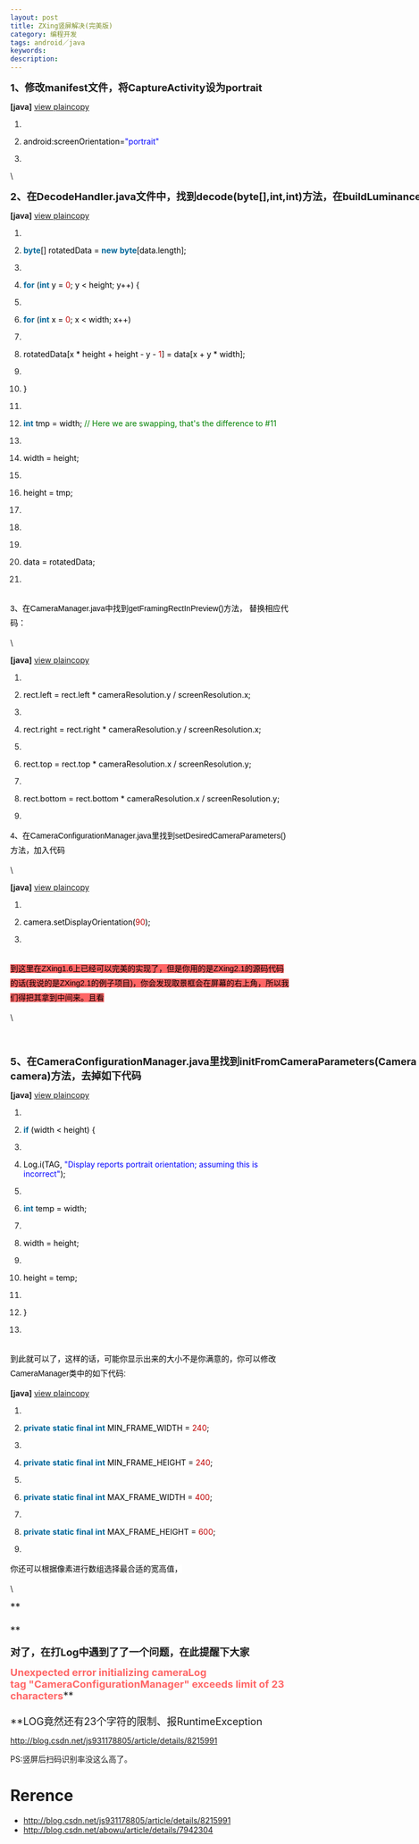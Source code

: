 ```yaml
---
layout: post
title: ZXing竖屏解决(完美版)
category: 编程开发
tags: android／java
keywords: 
description: 
---
```

<span style="WHITE-SPACE: pre"><span
style="FONT-SIZE: 18px">**1、修改manifest文件，将CaptureActivity设为portrait**</span></span>

<span style="WHITE-SPACE: pre"></span>

**[java]**<span class="Apple-converted-space"> </span>[view
plain](http://blog.csdn.net/js931178805/article/details/8215991# "view plain")[copy](http://blog.csdn.net/js931178805/article/details/8215991# "copy")

1.  

2.  <span
    style="BORDER-BOTTOM: medium none; BORDER-LEFT: medium none; PADDING-BOTTOM: 0px; MARGIN: 0px; PADDING-LEFT: 0px; PADDING-RIGHT: 0px; COLOR: black; BORDER-TOP: medium none; BORDER-RIGHT: medium none; PADDING-TOP: 0px"><span
    style="BORDER-BOTTOM: medium none; BORDER-LEFT: medium none; PADDING-BOTTOM: 0px; MARGIN: 0px; PADDING-LEFT: 0px; PADDING-RIGHT: 0px; COLOR: black; BORDER-TOP: medium none; BORDER-RIGHT: medium none; PADDING-TOP: 0px">android:screenOrientation=</span><span
    class="string"
    style="BORDER-BOTTOM: medium none; BORDER-LEFT: medium none; PADDING-BOTTOM: 0px; MARGIN: 0px; PADDING-LEFT: 0px; PADDING-RIGHT: 0px; COLOR: blue; BORDER-TOP: medium none; BORDER-RIGHT: medium none; PADDING-TOP: 0px">"portrait"</span><span
    style="BORDER-BOTTOM: medium none; BORDER-LEFT: medium none; PADDING-BOTTOM: 0px; MARGIN: 0px; PADDING-LEFT: 0px; PADDING-RIGHT: 0px; COLOR: black; BORDER-TOP: medium none; BORDER-RIGHT: medium none; PADDING-TOP: 0px">  </span></span>

3.   

\

<span style="WHITE-SPACE: pre"><span
style="FONT-SIZE: 18px">**2、在DecodeHandler.java文件中，找到decode(byte[],int,int)方法，在buildLuminanceSource调用前，加上如下：**</span></span>

<span style="WHITE-SPACE: pre"><span
style="FONT-SIZE: 18px"></span></span>

**[java]**<span class="Apple-converted-space"> </span>[view
plain](http://blog.csdn.net/js931178805/article/details/8215991# "view plain")[copy](http://blog.csdn.net/js931178805/article/details/8215991# "copy")

1.  

2.  <span
    style="BORDER-BOTTOM: medium none; BORDER-LEFT: medium none; PADDING-BOTTOM: 0px; MARGIN: 0px; PADDING-LEFT: 0px; PADDING-RIGHT: 0px; COLOR: black; BORDER-TOP: medium none; BORDER-RIGHT: medium none; PADDING-TOP: 0px"><span
    class="keyword"
    style="BORDER-BOTTOM: medium none; BORDER-LEFT: medium none; PADDING-BOTTOM: 0px; MARGIN: 0px; PADDING-LEFT: 0px; PADDING-RIGHT: 0px; COLOR: #006699; BORDER-TOP: medium none; FONT-WEIGHT: bold; BORDER-RIGHT: medium none; PADDING-TOP: 0px">byte</span><span
    style="BORDER-BOTTOM: medium none; BORDER-LEFT: medium none; PADDING-BOTTOM: 0px; MARGIN: 0px; PADDING-LEFT: 0px; PADDING-RIGHT: 0px; COLOR: black; BORDER-TOP: medium none; BORDER-RIGHT: medium none; PADDING-TOP: 0px">[] rotatedData = </span><span
    class="keyword"
    style="BORDER-BOTTOM: medium none; BORDER-LEFT: medium none; PADDING-BOTTOM: 0px; MARGIN: 0px; PADDING-LEFT: 0px; PADDING-RIGHT: 0px; COLOR: #006699; BORDER-TOP: medium none; FONT-WEIGHT: bold; BORDER-RIGHT: medium none; PADDING-TOP: 0px">new</span><span
    style="BORDER-BOTTOM: medium none; BORDER-LEFT: medium none; PADDING-BOTTOM: 0px; MARGIN: 0px; PADDING-LEFT: 0px; PADDING-RIGHT: 0px; COLOR: black; BORDER-TOP: medium none; BORDER-RIGHT: medium none; PADDING-TOP: 0px"> </span><span
    class="keyword"
    style="BORDER-BOTTOM: medium none; BORDER-LEFT: medium none; PADDING-BOTTOM: 0px; MARGIN: 0px; PADDING-LEFT: 0px; PADDING-RIGHT: 0px; COLOR: #006699; BORDER-TOP: medium none; FONT-WEIGHT: bold; BORDER-RIGHT: medium none; PADDING-TOP: 0px">byte</span><span
    style="BORDER-BOTTOM: medium none; BORDER-LEFT: medium none; PADDING-BOTTOM: 0px; MARGIN: 0px; PADDING-LEFT: 0px; PADDING-RIGHT: 0px; COLOR: black; BORDER-TOP: medium none; BORDER-RIGHT: medium none; PADDING-TOP: 0px">[data.length];  </span></span>

3.  

4.  <span
    style="BORDER-BOTTOM: medium none; BORDER-LEFT: medium none; PADDING-BOTTOM: 0px; MARGIN: 0px; PADDING-LEFT: 0px; PADDING-RIGHT: 0px; COLOR: black; BORDER-TOP: medium none; BORDER-RIGHT: medium none; PADDING-TOP: 0px">    <span
    class="keyword"
    style="BORDER-BOTTOM: medium none; BORDER-LEFT: medium none; PADDING-BOTTOM: 0px; MARGIN: 0px; PADDING-LEFT: 0px; PADDING-RIGHT: 0px; COLOR: #006699; BORDER-TOP: medium none; FONT-WEIGHT: bold; BORDER-RIGHT: medium none; PADDING-TOP: 0px">for</span><span
    style="BORDER-BOTTOM: medium none; BORDER-LEFT: medium none; PADDING-BOTTOM: 0px; MARGIN: 0px; PADDING-LEFT: 0px; PADDING-RIGHT: 0px; COLOR: black; BORDER-TOP: medium none; BORDER-RIGHT: medium none; PADDING-TOP: 0px"> (</span><span
    class="keyword"
    style="BORDER-BOTTOM: medium none; BORDER-LEFT: medium none; PADDING-BOTTOM: 0px; MARGIN: 0px; PADDING-LEFT: 0px; PADDING-RIGHT: 0px; COLOR: #006699; BORDER-TOP: medium none; FONT-WEIGHT: bold; BORDER-RIGHT: medium none; PADDING-TOP: 0px">int</span><span
    style="BORDER-BOTTOM: medium none; BORDER-LEFT: medium none; PADDING-BOTTOM: 0px; MARGIN: 0px; PADDING-LEFT: 0px; PADDING-RIGHT: 0px; COLOR: black; BORDER-TOP: medium none; BORDER-RIGHT: medium none; PADDING-TOP: 0px"> y = </span><span
    class="number"
    style="BORDER-BOTTOM: medium none; BORDER-LEFT: medium none; PADDING-BOTTOM: 0px; MARGIN: 0px; PADDING-LEFT: 0px; PADDING-RIGHT: 0px; COLOR: #c00000; BORDER-TOP: medium none; BORDER-RIGHT: medium none; PADDING-TOP: 0px">0</span><span
    style="BORDER-BOTTOM: medium none; BORDER-LEFT: medium none; PADDING-BOTTOM: 0px; MARGIN: 0px; PADDING-LEFT: 0px; PADDING-RIGHT: 0px; COLOR: black; BORDER-TOP: medium none; BORDER-RIGHT: medium none; PADDING-TOP: 0px">; y \< height; y++) {  </span></span>

5.  

6.  <span
    style="BORDER-BOTTOM: medium none; BORDER-LEFT: medium none; PADDING-BOTTOM: 0px; MARGIN: 0px; PADDING-LEFT: 0px; PADDING-RIGHT: 0px; COLOR: black; BORDER-TOP: medium none; BORDER-RIGHT: medium none; PADDING-TOP: 0px">        <span
    class="keyword"
    style="BORDER-BOTTOM: medium none; BORDER-LEFT: medium none; PADDING-BOTTOM: 0px; MARGIN: 0px; PADDING-LEFT: 0px; PADDING-RIGHT: 0px; COLOR: #006699; BORDER-TOP: medium none; FONT-WEIGHT: bold; BORDER-RIGHT: medium none; PADDING-TOP: 0px">for</span><span
    style="BORDER-BOTTOM: medium none; BORDER-LEFT: medium none; PADDING-BOTTOM: 0px; MARGIN: 0px; PADDING-LEFT: 0px; PADDING-RIGHT: 0px; COLOR: black; BORDER-TOP: medium none; BORDER-RIGHT: medium none; PADDING-TOP: 0px"> (</span><span
    class="keyword"
    style="BORDER-BOTTOM: medium none; BORDER-LEFT: medium none; PADDING-BOTTOM: 0px; MARGIN: 0px; PADDING-LEFT: 0px; PADDING-RIGHT: 0px; COLOR: #006699; BORDER-TOP: medium none; FONT-WEIGHT: bold; BORDER-RIGHT: medium none; PADDING-TOP: 0px">int</span><span
    style="BORDER-BOTTOM: medium none; BORDER-LEFT: medium none; PADDING-BOTTOM: 0px; MARGIN: 0px; PADDING-LEFT: 0px; PADDING-RIGHT: 0px; COLOR: black; BORDER-TOP: medium none; BORDER-RIGHT: medium none; PADDING-TOP: 0px"> x = </span><span
    class="number"
    style="BORDER-BOTTOM: medium none; BORDER-LEFT: medium none; PADDING-BOTTOM: 0px; MARGIN: 0px; PADDING-LEFT: 0px; PADDING-RIGHT: 0px; COLOR: #c00000; BORDER-TOP: medium none; BORDER-RIGHT: medium none; PADDING-TOP: 0px">0</span><span
    style="BORDER-BOTTOM: medium none; BORDER-LEFT: medium none; PADDING-BOTTOM: 0px; MARGIN: 0px; PADDING-LEFT: 0px; PADDING-RIGHT: 0px; COLOR: black; BORDER-TOP: medium none; BORDER-RIGHT: medium none; PADDING-TOP: 0px">; x \< width; x++)  </span></span>

7.  

8.  <span
    style="BORDER-BOTTOM: medium none; BORDER-LEFT: medium none; PADDING-BOTTOM: 0px; MARGIN: 0px; PADDING-LEFT: 0px; PADDING-RIGHT: 0px; COLOR: black; BORDER-TOP: medium none; BORDER-RIGHT: medium none; PADDING-TOP: 0px">        rotatedData[x \* height + height - y - <span
    class="number"
    style="BORDER-BOTTOM: medium none; BORDER-LEFT: medium none; PADDING-BOTTOM: 0px; MARGIN: 0px; PADDING-LEFT: 0px; PADDING-RIGHT: 0px; COLOR: #c00000; BORDER-TOP: medium none; BORDER-RIGHT: medium none; PADDING-TOP: 0px">1</span><span
    style="BORDER-BOTTOM: medium none; BORDER-LEFT: medium none; PADDING-BOTTOM: 0px; MARGIN: 0px; PADDING-LEFT: 0px; PADDING-RIGHT: 0px; COLOR: black; BORDER-TOP: medium none; BORDER-RIGHT: medium none; PADDING-TOP: 0px">] = data[x + y \* width];  </span></span>

9.  

10. <span
    style="BORDER-BOTTOM: medium none; BORDER-LEFT: medium none; PADDING-BOTTOM: 0px; MARGIN: 0px; PADDING-LEFT: 0px; PADDING-RIGHT: 0px; COLOR: black; BORDER-TOP: medium none; BORDER-RIGHT: medium none; PADDING-TOP: 0px">    }  </span>

11. 

12. <span
    style="BORDER-BOTTOM: medium none; BORDER-LEFT: medium none; PADDING-BOTTOM: 0px; MARGIN: 0px; PADDING-LEFT: 0px; PADDING-RIGHT: 0px; COLOR: black; BORDER-TOP: medium none; BORDER-RIGHT: medium none; PADDING-TOP: 0px">    <span
    class="keyword"
    style="BORDER-BOTTOM: medium none; BORDER-LEFT: medium none; PADDING-BOTTOM: 0px; MARGIN: 0px; PADDING-LEFT: 0px; PADDING-RIGHT: 0px; COLOR: #006699; BORDER-TOP: medium none; FONT-WEIGHT: bold; BORDER-RIGHT: medium none; PADDING-TOP: 0px">int</span><span
    style="BORDER-BOTTOM: medium none; BORDER-LEFT: medium none; PADDING-BOTTOM: 0px; MARGIN: 0px; PADDING-LEFT: 0px; PADDING-RIGHT: 0px; COLOR: black; BORDER-TOP: medium none; BORDER-RIGHT: medium none; PADDING-TOP: 0px"> tmp = width; </span><span
    class="comment"
    style="BORDER-BOTTOM: medium none; BORDER-LEFT: medium none; PADDING-BOTTOM: 0px; MARGIN: 0px; PADDING-LEFT: 0px; PADDING-RIGHT: 0px; COLOR: #008200; BORDER-TOP: medium none; BORDER-RIGHT: medium none; PADDING-TOP: 0px">// Here we are swapping, that's the difference to \#11</span><span
    style="BORDER-BOTTOM: medium none; BORDER-LEFT: medium none; PADDING-BOTTOM: 0px; MARGIN: 0px; PADDING-LEFT: 0px; PADDING-RIGHT: 0px; COLOR: black; BORDER-TOP: medium none; BORDER-RIGHT: medium none; PADDING-TOP: 0px">  </span></span>

13. 

14. <span
    style="BORDER-BOTTOM: medium none; BORDER-LEFT: medium none; PADDING-BOTTOM: 0px; MARGIN: 0px; PADDING-LEFT: 0px; PADDING-RIGHT: 0px; COLOR: black; BORDER-TOP: medium none; BORDER-RIGHT: medium none; PADDING-TOP: 0px">    width = height;  </span>

15. 

16. <span
    style="BORDER-BOTTOM: medium none; BORDER-LEFT: medium none; PADDING-BOTTOM: 0px; MARGIN: 0px; PADDING-LEFT: 0px; PADDING-RIGHT: 0px; COLOR: black; BORDER-TOP: medium none; BORDER-RIGHT: medium none; PADDING-TOP: 0px">    height = tmp;  </span>

17. 

18. <span
    style="BORDER-BOTTOM: medium none; BORDER-LEFT: medium none; PADDING-BOTTOM: 0px; MARGIN: 0px; PADDING-LEFT: 0px; PADDING-RIGHT: 0px; COLOR: black; BORDER-TOP: medium none; BORDER-RIGHT: medium none; PADDING-TOP: 0px">  </span>

19. 

20. <span
    style="BORDER-BOTTOM: medium none; BORDER-LEFT: medium none; PADDING-BOTTOM: 0px; MARGIN: 0px; PADDING-LEFT: 0px; PADDING-RIGHT: 0px; COLOR: black; BORDER-TOP: medium none; BORDER-RIGHT: medium none; PADDING-TOP: 0px">    data = rotatedData;  </span>

21. 

\
<span
style="TEXT-ALIGN: left; WIDOWS: 2; TEXT-TRANSFORM: none; BACKGROUND-COLOR: #ffffff; TEXT-INDENT: 0px; FONT: 14px/26px Arial; WHITE-SPACE: pre; ORPHANS: 2; LETTER-SPACING: normal; COLOR: #000000; WORD-SPACING: 0px; webkit-text-size-adjust: auto; webkit-text-stroke-width: 0px"></span><span
style="TEXT-ALIGN: left; WIDOWS: 2; TEXT-TRANSFORM: none; BACKGROUND-COLOR: #ffffff; TEXT-INDENT: 0px; DISPLAY: inline !important; FONT: 14px/26px Arial; WHITE-SPACE: normal; ORPHANS: 2; FLOAT: none; LETTER-SPACING: normal; COLOR: #000000; WORD-SPACING: 0px; webkit-text-size-adjust: auto; webkit-text-stroke-width: 0px">3、在CameraManager.java中找到getFramingRectInPreview()方法，
替换相应代码：</span>

\

<span style="WHITE-SPACE: pre"><span
style="FONT-SIZE: 18px"></span></span>

**[java]**<span class="Apple-converted-space"> </span>[view
plain](http://blog.csdn.net/js931178805/article/details/8215991# "view plain")[copy](http://blog.csdn.net/js931178805/article/details/8215991# "copy")

1.  

2.  <span
    style="BORDER-BOTTOM: medium none; BORDER-LEFT: medium none; PADDING-BOTTOM: 0px; MARGIN: 0px; PADDING-LEFT: 0px; PADDING-RIGHT: 0px; COLOR: black; BORDER-TOP: medium none; BORDER-RIGHT: medium none; PADDING-TOP: 0px"><span
    style="BORDER-BOTTOM: medium none; BORDER-LEFT: medium none; PADDING-BOTTOM: 0px; MARGIN: 0px; PADDING-LEFT: 0px; PADDING-RIGHT: 0px; COLOR: black; BORDER-TOP: medium none; BORDER-RIGHT: medium none; PADDING-TOP: 0px">rect.left = rect.left \* cameraResolution.y / screenResolution.x;  </span></span>

3.  

4.  <span
    style="BORDER-BOTTOM: medium none; BORDER-LEFT: medium none; PADDING-BOTTOM: 0px; MARGIN: 0px; PADDING-LEFT: 0px; PADDING-RIGHT: 0px; COLOR: black; BORDER-TOP: medium none; BORDER-RIGHT: medium none; PADDING-TOP: 0px">      rect.right = rect.right \* cameraResolution.y / screenResolution.x;  </span>

5.  

6.  <span
    style="BORDER-BOTTOM: medium none; BORDER-LEFT: medium none; PADDING-BOTTOM: 0px; MARGIN: 0px; PADDING-LEFT: 0px; PADDING-RIGHT: 0px; COLOR: black; BORDER-TOP: medium none; BORDER-RIGHT: medium none; PADDING-TOP: 0px">      rect.top = rect.top \* cameraResolution.x / screenResolution.y;  </span>

7.  

8.  <span
    style="BORDER-BOTTOM: medium none; BORDER-LEFT: medium none; PADDING-BOTTOM: 0px; MARGIN: 0px; PADDING-LEFT: 0px; PADDING-RIGHT: 0px; COLOR: black; BORDER-TOP: medium none; BORDER-RIGHT: medium none; PADDING-TOP: 0px">      rect.bottom = rect.bottom \* cameraResolution.x / screenResolution.y;  </span>

9.  

<span
style="TEXT-ALIGN: left; WIDOWS: 2; TEXT-TRANSFORM: none; BACKGROUND-COLOR: #ffffff; TEXT-INDENT: 0px; FONT: 14px/26px Arial; WHITE-SPACE: pre; ORPHANS: 2; LETTER-SPACING: normal; COLOR: #000000; WORD-SPACING: 0px; webkit-text-size-adjust: auto; webkit-text-stroke-width: 0px"></span><span
style="TEXT-ALIGN: left; WIDOWS: 2; TEXT-TRANSFORM: none; BACKGROUND-COLOR: #ffffff; TEXT-INDENT: 0px; DISPLAY: inline !important; FONT: 14px/26px Arial; WHITE-SPACE: normal; ORPHANS: 2; FLOAT: none; LETTER-SPACING: normal; COLOR: #000000; WORD-SPACING: 0px; webkit-text-size-adjust: auto; webkit-text-stroke-width: 0px">4、在CameraConfigurationManager.java里找到setDesiredCameraParameters()方法，加入代码</span>

\

<span style="WHITE-SPACE: pre"><span
style="FONT-SIZE: 18px"></span></span>

**[java]**<span class="Apple-converted-space"> </span>[view
plain](http://blog.csdn.net/js931178805/article/details/8215991# "view plain")[copy](http://blog.csdn.net/js931178805/article/details/8215991# "copy")

1.  

2.  <span
    style="BORDER-BOTTOM: medium none; BORDER-LEFT: medium none; PADDING-BOTTOM: 0px; MARGIN: 0px; PADDING-LEFT: 0px; PADDING-RIGHT: 0px; COLOR: black; BORDER-TOP: medium none; BORDER-RIGHT: medium none; PADDING-TOP: 0px"><span
    style="BORDER-BOTTOM: medium none; BORDER-LEFT: medium none; PADDING-BOTTOM: 0px; MARGIN: 0px; PADDING-LEFT: 0px; PADDING-RIGHT: 0px; COLOR: black; BORDER-TOP: medium none; BORDER-RIGHT: medium none; PADDING-TOP: 0px">camera.setDisplayOrientation(</span><span
    class="number"
    style="BORDER-BOTTOM: medium none; BORDER-LEFT: medium none; PADDING-BOTTOM: 0px; MARGIN: 0px; PADDING-LEFT: 0px; PADDING-RIGHT: 0px; COLOR: #c00000; BORDER-TOP: medium none; BORDER-RIGHT: medium none; PADDING-TOP: 0px">90</span><span
    style="BORDER-BOTTOM: medium none; BORDER-LEFT: medium none; PADDING-BOTTOM: 0px; MARGIN: 0px; PADDING-LEFT: 0px; PADDING-RIGHT: 0px; COLOR: black; BORDER-TOP: medium none; BORDER-RIGHT: medium none; PADDING-TOP: 0px">);  </span></span>

3.  

\
<span
style="TEXT-ALIGN: left; WIDOWS: 2; TEXT-TRANSFORM: none; BACKGROUND-COLOR: #ffffff; TEXT-INDENT: 0px; FONT: 14px/26px Arial; WHITE-SPACE: pre; ORPHANS: 2; LETTER-SPACING: normal; COLOR: #000000; WORD-SPACING: 0px; webkit-text-size-adjust: auto; webkit-text-stroke-width: 0px"></span><span
style="TEXT-ALIGN: left; WIDOWS: 2; TEXT-TRANSFORM: none; BACKGROUND-COLOR: #ff6666; TEXT-INDENT: 0px; FONT: 14px/26px Arial; WHITE-SPACE: normal; ORPHANS: 2; LETTER-SPACING: normal; COLOR: #000000; WORD-SPACING: 0px; webkit-text-size-adjust: auto; webkit-text-stroke-width: 0px">到这里在ZXing1.6上已经可以完美的实现了，但是你用的是ZXing2.1的源码代码的话(我说的是ZXing2.1的例子项目)，你会发现取景框会在屏幕的右上角，所以我们得把其拿到中间来。且看</span><span
style="TEXT-ALIGN: left; WIDOWS: 2; TEXT-TRANSFORM: none; BACKGROUND-COLOR: #ffffff; TEXT-INDENT: 0px; DISPLAY: inline !important; FONT: 14px/26px Arial; WHITE-SPACE: normal; ORPHANS: 2; FLOAT: none; LETTER-SPACING: normal; COLOR: #000000; WORD-SPACING: 0px; webkit-text-size-adjust: auto; webkit-text-stroke-width: 0px"></span>

\

<span style="WHITE-SPACE: pre"><span style="FONT-SIZE: 18px">**<span
style="WHITE-SPACE: pre"></span>\
<span
style="WHITE-SPACE: pre"></span>5、在CameraConfigurationManager.java里找到initFromCameraParameters(Camera
camera)方法，去掉如下代码**</span></span>

<span style="WHITE-SPACE: pre"><span
style="FONT-SIZE: 18px"></span></span>

**[java]**<span class="Apple-converted-space"> </span>[view
plain](http://blog.csdn.net/js931178805/article/details/8215991# "view plain")[copy](http://blog.csdn.net/js931178805/article/details/8215991# "copy")

1.  

2.  <span
    style="BORDER-BOTTOM: medium none; BORDER-LEFT: medium none; PADDING-BOTTOM: 0px; MARGIN: 0px; PADDING-LEFT: 0px; PADDING-RIGHT: 0px; COLOR: black; BORDER-TOP: medium none; BORDER-RIGHT: medium none; PADDING-TOP: 0px"><span
    class="keyword"
    style="BORDER-BOTTOM: medium none; BORDER-LEFT: medium none; PADDING-BOTTOM: 0px; MARGIN: 0px; PADDING-LEFT: 0px; PADDING-RIGHT: 0px; COLOR: #006699; BORDER-TOP: medium none; FONT-WEIGHT: bold; BORDER-RIGHT: medium none; PADDING-TOP: 0px">if</span><span
    style="BORDER-BOTTOM: medium none; BORDER-LEFT: medium none; PADDING-BOTTOM: 0px; MARGIN: 0px; PADDING-LEFT: 0px; PADDING-RIGHT: 0px; COLOR: black; BORDER-TOP: medium none; BORDER-RIGHT: medium none; PADDING-TOP: 0px"> (width \< height) {  </span></span>

3.  

4.  <span
    style="BORDER-BOTTOM: medium none; BORDER-LEFT: medium none; PADDING-BOTTOM: 0px; MARGIN: 0px; PADDING-LEFT: 0px; PADDING-RIGHT: 0px; COLOR: black; BORDER-TOP: medium none; BORDER-RIGHT: medium none; PADDING-TOP: 0px">    Log.i(TAG, <span
    class="string"
    style="BORDER-BOTTOM: medium none; BORDER-LEFT: medium none; PADDING-BOTTOM: 0px; MARGIN: 0px; PADDING-LEFT: 0px; PADDING-RIGHT: 0px; COLOR: blue; BORDER-TOP: medium none; BORDER-RIGHT: medium none; PADDING-TOP: 0px">"Display reports portrait orientation; assuming this is incorrect"</span><span
    style="BORDER-BOTTOM: medium none; BORDER-LEFT: medium none; PADDING-BOTTOM: 0px; MARGIN: 0px; PADDING-LEFT: 0px; PADDING-RIGHT: 0px; COLOR: black; BORDER-TOP: medium none; BORDER-RIGHT: medium none; PADDING-TOP: 0px">);   </span></span>

5.  

6.  <span
    style="BORDER-BOTTOM: medium none; BORDER-LEFT: medium none; PADDING-BOTTOM: 0px; MARGIN: 0px; PADDING-LEFT: 0px; PADDING-RIGHT: 0px; COLOR: black; BORDER-TOP: medium none; BORDER-RIGHT: medium none; PADDING-TOP: 0px">    <span
    class="keyword"
    style="BORDER-BOTTOM: medium none; BORDER-LEFT: medium none; PADDING-BOTTOM: 0px; MARGIN: 0px; PADDING-LEFT: 0px; PADDING-RIGHT: 0px; COLOR: #006699; BORDER-TOP: medium none; FONT-WEIGHT: bold; BORDER-RIGHT: medium none; PADDING-TOP: 0px">int</span><span
    style="BORDER-BOTTOM: medium none; BORDER-LEFT: medium none; PADDING-BOTTOM: 0px; MARGIN: 0px; PADDING-LEFT: 0px; PADDING-RIGHT: 0px; COLOR: black; BORDER-TOP: medium none; BORDER-RIGHT: medium none; PADDING-TOP: 0px"> temp = width;  </span></span>

7.  

8.  <span
    style="BORDER-BOTTOM: medium none; BORDER-LEFT: medium none; PADDING-BOTTOM: 0px; MARGIN: 0px; PADDING-LEFT: 0px; PADDING-RIGHT: 0px; COLOR: black; BORDER-TOP: medium none; BORDER-RIGHT: medium none; PADDING-TOP: 0px">    width = height;  </span>

9.  

10. <span
    style="BORDER-BOTTOM: medium none; BORDER-LEFT: medium none; PADDING-BOTTOM: 0px; MARGIN: 0px; PADDING-LEFT: 0px; PADDING-RIGHT: 0px; COLOR: black; BORDER-TOP: medium none; BORDER-RIGHT: medium none; PADDING-TOP: 0px">    height = temp;  </span>

11. 

12. <span
    style="BORDER-BOTTOM: medium none; BORDER-LEFT: medium none; PADDING-BOTTOM: 0px; MARGIN: 0px; PADDING-LEFT: 0px; PADDING-RIGHT: 0px; COLOR: black; BORDER-TOP: medium none; BORDER-RIGHT: medium none; PADDING-TOP: 0px">}  </span>

13. 

\
<span
style="TEXT-ALIGN: left; WIDOWS: 2; TEXT-TRANSFORM: none; BACKGROUND-COLOR: #ffffff; TEXT-INDENT: 0px; FONT: 14px/26px Arial; WHITE-SPACE: pre; ORPHANS: 2; LETTER-SPACING: normal; COLOR: #000000; WORD-SPACING: 0px; webkit-text-size-adjust: auto; webkit-text-stroke-width: 0px"></span><span
style="TEXT-ALIGN: left; WIDOWS: 2; TEXT-TRANSFORM: none; BACKGROUND-COLOR: #ffffff; TEXT-INDENT: 0px; DISPLAY: inline !important; FONT: 14px/26px Arial; WHITE-SPACE: normal; ORPHANS: 2; FLOAT: none; LETTER-SPACING: normal; COLOR: #000000; WORD-SPACING: 0px; webkit-text-size-adjust: auto; webkit-text-stroke-width: 0px">到此就可以了，这样的话，可能你显示出来的大小不是你满意的，你可以修改CameraManager类中的如下代码:</span>

**[java]**<span class="Apple-converted-space"> </span>[view
plain](http://blog.csdn.net/js931178805/article/details/8215991# "view plain")[copy](http://blog.csdn.net/js931178805/article/details/8215991# "copy")

1.  

2.  <span
    style="BORDER-BOTTOM: medium none; BORDER-LEFT: medium none; PADDING-BOTTOM: 0px; MARGIN: 0px; PADDING-LEFT: 0px; PADDING-RIGHT: 0px; COLOR: black; BORDER-TOP: medium none; BORDER-RIGHT: medium none; PADDING-TOP: 0px"><span
    class="keyword"
    style="BORDER-BOTTOM: medium none; BORDER-LEFT: medium none; PADDING-BOTTOM: 0px; MARGIN: 0px; PADDING-LEFT: 0px; PADDING-RIGHT: 0px; COLOR: #006699; BORDER-TOP: medium none; FONT-WEIGHT: bold; BORDER-RIGHT: medium none; PADDING-TOP: 0px">private</span><span
    style="BORDER-BOTTOM: medium none; BORDER-LEFT: medium none; PADDING-BOTTOM: 0px; MARGIN: 0px; PADDING-LEFT: 0px; PADDING-RIGHT: 0px; COLOR: black; BORDER-TOP: medium none; BORDER-RIGHT: medium none; PADDING-TOP: 0px"> </span><span
    class="keyword"
    style="BORDER-BOTTOM: medium none; BORDER-LEFT: medium none; PADDING-BOTTOM: 0px; MARGIN: 0px; PADDING-LEFT: 0px; PADDING-RIGHT: 0px; COLOR: #006699; BORDER-TOP: medium none; FONT-WEIGHT: bold; BORDER-RIGHT: medium none; PADDING-TOP: 0px">static</span><span
    style="BORDER-BOTTOM: medium none; BORDER-LEFT: medium none; PADDING-BOTTOM: 0px; MARGIN: 0px; PADDING-LEFT: 0px; PADDING-RIGHT: 0px; COLOR: black; BORDER-TOP: medium none; BORDER-RIGHT: medium none; PADDING-TOP: 0px"> </span><span
    class="keyword"
    style="BORDER-BOTTOM: medium none; BORDER-LEFT: medium none; PADDING-BOTTOM: 0px; MARGIN: 0px; PADDING-LEFT: 0px; PADDING-RIGHT: 0px; COLOR: #006699; BORDER-TOP: medium none; FONT-WEIGHT: bold; BORDER-RIGHT: medium none; PADDING-TOP: 0px">final</span><span
    style="BORDER-BOTTOM: medium none; BORDER-LEFT: medium none; PADDING-BOTTOM: 0px; MARGIN: 0px; PADDING-LEFT: 0px; PADDING-RIGHT: 0px; COLOR: black; BORDER-TOP: medium none; BORDER-RIGHT: medium none; PADDING-TOP: 0px"> </span><span
    class="keyword"
    style="BORDER-BOTTOM: medium none; BORDER-LEFT: medium none; PADDING-BOTTOM: 0px; MARGIN: 0px; PADDING-LEFT: 0px; PADDING-RIGHT: 0px; COLOR: #006699; BORDER-TOP: medium none; FONT-WEIGHT: bold; BORDER-RIGHT: medium none; PADDING-TOP: 0px">int</span><span
    style="BORDER-BOTTOM: medium none; BORDER-LEFT: medium none; PADDING-BOTTOM: 0px; MARGIN: 0px; PADDING-LEFT: 0px; PADDING-RIGHT: 0px; COLOR: black; BORDER-TOP: medium none; BORDER-RIGHT: medium none; PADDING-TOP: 0px"> MIN\_FRAME\_WIDTH = </span><span
    class="number"
    style="BORDER-BOTTOM: medium none; BORDER-LEFT: medium none; PADDING-BOTTOM: 0px; MARGIN: 0px; PADDING-LEFT: 0px; PADDING-RIGHT: 0px; COLOR: #c00000; BORDER-TOP: medium none; BORDER-RIGHT: medium none; PADDING-TOP: 0px">240</span><span
    style="BORDER-BOTTOM: medium none; BORDER-LEFT: medium none; PADDING-BOTTOM: 0px; MARGIN: 0px; PADDING-LEFT: 0px; PADDING-RIGHT: 0px; COLOR: black; BORDER-TOP: medium none; BORDER-RIGHT: medium none; PADDING-TOP: 0px">;  </span></span>

3.  

4.  <span
    style="BORDER-BOTTOM: medium none; BORDER-LEFT: medium none; PADDING-BOTTOM: 0px; MARGIN: 0px; PADDING-LEFT: 0px; PADDING-RIGHT: 0px; COLOR: black; BORDER-TOP: medium none; BORDER-RIGHT: medium none; PADDING-TOP: 0px">  <span
    class="keyword"
    style="BORDER-BOTTOM: medium none; BORDER-LEFT: medium none; PADDING-BOTTOM: 0px; MARGIN: 0px; PADDING-LEFT: 0px; PADDING-RIGHT: 0px; COLOR: #006699; BORDER-TOP: medium none; FONT-WEIGHT: bold; BORDER-RIGHT: medium none; PADDING-TOP: 0px">private</span><span
    style="BORDER-BOTTOM: medium none; BORDER-LEFT: medium none; PADDING-BOTTOM: 0px; MARGIN: 0px; PADDING-LEFT: 0px; PADDING-RIGHT: 0px; COLOR: black; BORDER-TOP: medium none; BORDER-RIGHT: medium none; PADDING-TOP: 0px"> </span><span
    class="keyword"
    style="BORDER-BOTTOM: medium none; BORDER-LEFT: medium none; PADDING-BOTTOM: 0px; MARGIN: 0px; PADDING-LEFT: 0px; PADDING-RIGHT: 0px; COLOR: #006699; BORDER-TOP: medium none; FONT-WEIGHT: bold; BORDER-RIGHT: medium none; PADDING-TOP: 0px">static</span><span
    style="BORDER-BOTTOM: medium none; BORDER-LEFT: medium none; PADDING-BOTTOM: 0px; MARGIN: 0px; PADDING-LEFT: 0px; PADDING-RIGHT: 0px; COLOR: black; BORDER-TOP: medium none; BORDER-RIGHT: medium none; PADDING-TOP: 0px"> </span><span
    class="keyword"
    style="BORDER-BOTTOM: medium none; BORDER-LEFT: medium none; PADDING-BOTTOM: 0px; MARGIN: 0px; PADDING-LEFT: 0px; PADDING-RIGHT: 0px; COLOR: #006699; BORDER-TOP: medium none; FONT-WEIGHT: bold; BORDER-RIGHT: medium none; PADDING-TOP: 0px">final</span><span
    style="BORDER-BOTTOM: medium none; BORDER-LEFT: medium none; PADDING-BOTTOM: 0px; MARGIN: 0px; PADDING-LEFT: 0px; PADDING-RIGHT: 0px; COLOR: black; BORDER-TOP: medium none; BORDER-RIGHT: medium none; PADDING-TOP: 0px"> </span><span
    class="keyword"
    style="BORDER-BOTTOM: medium none; BORDER-LEFT: medium none; PADDING-BOTTOM: 0px; MARGIN: 0px; PADDING-LEFT: 0px; PADDING-RIGHT: 0px; COLOR: #006699; BORDER-TOP: medium none; FONT-WEIGHT: bold; BORDER-RIGHT: medium none; PADDING-TOP: 0px">int</span><span
    style="BORDER-BOTTOM: medium none; BORDER-LEFT: medium none; PADDING-BOTTOM: 0px; MARGIN: 0px; PADDING-LEFT: 0px; PADDING-RIGHT: 0px; COLOR: black; BORDER-TOP: medium none; BORDER-RIGHT: medium none; PADDING-TOP: 0px"> MIN\_FRAME\_HEIGHT = </span><span
    class="number"
    style="BORDER-BOTTOM: medium none; BORDER-LEFT: medium none; PADDING-BOTTOM: 0px; MARGIN: 0px; PADDING-LEFT: 0px; PADDING-RIGHT: 0px; COLOR: #c00000; BORDER-TOP: medium none; BORDER-RIGHT: medium none; PADDING-TOP: 0px">240</span><span
    style="BORDER-BOTTOM: medium none; BORDER-LEFT: medium none; PADDING-BOTTOM: 0px; MARGIN: 0px; PADDING-LEFT: 0px; PADDING-RIGHT: 0px; COLOR: black; BORDER-TOP: medium none; BORDER-RIGHT: medium none; PADDING-TOP: 0px">;  </span></span>

5.  

6.  <span
    style="BORDER-BOTTOM: medium none; BORDER-LEFT: medium none; PADDING-BOTTOM: 0px; MARGIN: 0px; PADDING-LEFT: 0px; PADDING-RIGHT: 0px; COLOR: black; BORDER-TOP: medium none; BORDER-RIGHT: medium none; PADDING-TOP: 0px">  <span
    class="keyword"
    style="BORDER-BOTTOM: medium none; BORDER-LEFT: medium none; PADDING-BOTTOM: 0px; MARGIN: 0px; PADDING-LEFT: 0px; PADDING-RIGHT: 0px; COLOR: #006699; BORDER-TOP: medium none; FONT-WEIGHT: bold; BORDER-RIGHT: medium none; PADDING-TOP: 0px">private</span><span
    style="BORDER-BOTTOM: medium none; BORDER-LEFT: medium none; PADDING-BOTTOM: 0px; MARGIN: 0px; PADDING-LEFT: 0px; PADDING-RIGHT: 0px; COLOR: black; BORDER-TOP: medium none; BORDER-RIGHT: medium none; PADDING-TOP: 0px"> </span><span
    class="keyword"
    style="BORDER-BOTTOM: medium none; BORDER-LEFT: medium none; PADDING-BOTTOM: 0px; MARGIN: 0px; PADDING-LEFT: 0px; PADDING-RIGHT: 0px; COLOR: #006699; BORDER-TOP: medium none; FONT-WEIGHT: bold; BORDER-RIGHT: medium none; PADDING-TOP: 0px">static</span><span
    style="BORDER-BOTTOM: medium none; BORDER-LEFT: medium none; PADDING-BOTTOM: 0px; MARGIN: 0px; PADDING-LEFT: 0px; PADDING-RIGHT: 0px; COLOR: black; BORDER-TOP: medium none; BORDER-RIGHT: medium none; PADDING-TOP: 0px"> </span><span
    class="keyword"
    style="BORDER-BOTTOM: medium none; BORDER-LEFT: medium none; PADDING-BOTTOM: 0px; MARGIN: 0px; PADDING-LEFT: 0px; PADDING-RIGHT: 0px; COLOR: #006699; BORDER-TOP: medium none; FONT-WEIGHT: bold; BORDER-RIGHT: medium none; PADDING-TOP: 0px">final</span><span
    style="BORDER-BOTTOM: medium none; BORDER-LEFT: medium none; PADDING-BOTTOM: 0px; MARGIN: 0px; PADDING-LEFT: 0px; PADDING-RIGHT: 0px; COLOR: black; BORDER-TOP: medium none; BORDER-RIGHT: medium none; PADDING-TOP: 0px"> </span><span
    class="keyword"
    style="BORDER-BOTTOM: medium none; BORDER-LEFT: medium none; PADDING-BOTTOM: 0px; MARGIN: 0px; PADDING-LEFT: 0px; PADDING-RIGHT: 0px; COLOR: #006699; BORDER-TOP: medium none; FONT-WEIGHT: bold; BORDER-RIGHT: medium none; PADDING-TOP: 0px">int</span><span
    style="BORDER-BOTTOM: medium none; BORDER-LEFT: medium none; PADDING-BOTTOM: 0px; MARGIN: 0px; PADDING-LEFT: 0px; PADDING-RIGHT: 0px; COLOR: black; BORDER-TOP: medium none; BORDER-RIGHT: medium none; PADDING-TOP: 0px"> MAX\_FRAME\_WIDTH = </span><span
    class="number"
    style="BORDER-BOTTOM: medium none; BORDER-LEFT: medium none; PADDING-BOTTOM: 0px; MARGIN: 0px; PADDING-LEFT: 0px; PADDING-RIGHT: 0px; COLOR: #c00000; BORDER-TOP: medium none; BORDER-RIGHT: medium none; PADDING-TOP: 0px">400</span><span
    style="BORDER-BOTTOM: medium none; BORDER-LEFT: medium none; PADDING-BOTTOM: 0px; MARGIN: 0px; PADDING-LEFT: 0px; PADDING-RIGHT: 0px; COLOR: black; BORDER-TOP: medium none; BORDER-RIGHT: medium none; PADDING-TOP: 0px">;     </span></span>

7.  

8.  <span
    style="BORDER-BOTTOM: medium none; BORDER-LEFT: medium none; PADDING-BOTTOM: 0px; MARGIN: 0px; PADDING-LEFT: 0px; PADDING-RIGHT: 0px; COLOR: black; BORDER-TOP: medium none; BORDER-RIGHT: medium none; PADDING-TOP: 0px">  <span
    class="keyword"
    style="BORDER-BOTTOM: medium none; BORDER-LEFT: medium none; PADDING-BOTTOM: 0px; MARGIN: 0px; PADDING-LEFT: 0px; PADDING-RIGHT: 0px; COLOR: #006699; BORDER-TOP: medium none; FONT-WEIGHT: bold; BORDER-RIGHT: medium none; PADDING-TOP: 0px">private</span><span
    style="BORDER-BOTTOM: medium none; BORDER-LEFT: medium none; PADDING-BOTTOM: 0px; MARGIN: 0px; PADDING-LEFT: 0px; PADDING-RIGHT: 0px; COLOR: black; BORDER-TOP: medium none; BORDER-RIGHT: medium none; PADDING-TOP: 0px"> </span><span
    class="keyword"
    style="BORDER-BOTTOM: medium none; BORDER-LEFT: medium none; PADDING-BOTTOM: 0px; MARGIN: 0px; PADDING-LEFT: 0px; PADDING-RIGHT: 0px; COLOR: #006699; BORDER-TOP: medium none; FONT-WEIGHT: bold; BORDER-RIGHT: medium none; PADDING-TOP: 0px">static</span><span
    style="BORDER-BOTTOM: medium none; BORDER-LEFT: medium none; PADDING-BOTTOM: 0px; MARGIN: 0px; PADDING-LEFT: 0px; PADDING-RIGHT: 0px; COLOR: black; BORDER-TOP: medium none; BORDER-RIGHT: medium none; PADDING-TOP: 0px"> </span><span
    class="keyword"
    style="BORDER-BOTTOM: medium none; BORDER-LEFT: medium none; PADDING-BOTTOM: 0px; MARGIN: 0px; PADDING-LEFT: 0px; PADDING-RIGHT: 0px; COLOR: #006699; BORDER-TOP: medium none; FONT-WEIGHT: bold; BORDER-RIGHT: medium none; PADDING-TOP: 0px">final</span><span
    style="BORDER-BOTTOM: medium none; BORDER-LEFT: medium none; PADDING-BOTTOM: 0px; MARGIN: 0px; PADDING-LEFT: 0px; PADDING-RIGHT: 0px; COLOR: black; BORDER-TOP: medium none; BORDER-RIGHT: medium none; PADDING-TOP: 0px"> </span><span
    class="keyword"
    style="BORDER-BOTTOM: medium none; BORDER-LEFT: medium none; PADDING-BOTTOM: 0px; MARGIN: 0px; PADDING-LEFT: 0px; PADDING-RIGHT: 0px; COLOR: #006699; BORDER-TOP: medium none; FONT-WEIGHT: bold; BORDER-RIGHT: medium none; PADDING-TOP: 0px">int</span><span
    style="BORDER-BOTTOM: medium none; BORDER-LEFT: medium none; PADDING-BOTTOM: 0px; MARGIN: 0px; PADDING-LEFT: 0px; PADDING-RIGHT: 0px; COLOR: black; BORDER-TOP: medium none; BORDER-RIGHT: medium none; PADDING-TOP: 0px"> MAX\_FRAME\_HEIGHT = </span><span
    class="number"
    style="BORDER-BOTTOM: medium none; BORDER-LEFT: medium none; PADDING-BOTTOM: 0px; MARGIN: 0px; PADDING-LEFT: 0px; PADDING-RIGHT: 0px; COLOR: #c00000; BORDER-TOP: medium none; BORDER-RIGHT: medium none; PADDING-TOP: 0px">600</span><span
    style="BORDER-BOTTOM: medium none; BORDER-LEFT: medium none; PADDING-BOTTOM: 0px; MARGIN: 0px; PADDING-LEFT: 0px; PADDING-RIGHT: 0px; COLOR: black; BORDER-TOP: medium none; BORDER-RIGHT: medium none; PADDING-TOP: 0px">;  </span></span>

9.  

<span
style="TEXT-ALIGN: left; WIDOWS: 2; TEXT-TRANSFORM: none; BACKGROUND-COLOR: #ffffff; TEXT-INDENT: 0px; DISPLAY: inline !important; FONT: 14px/26px Arial; WHITE-SPACE: normal; ORPHANS: 2; FLOAT: none; LETTER-SPACING: normal; COLOR: #000000; WORD-SPACING: 0px; webkit-text-size-adjust: auto; webkit-text-stroke-width: 0px">你还可以根据像素进行数组选择最合适的宽高值，</span>

\

<span style="WHITE-SPACE: pre"><span style="FONT-SIZE: 18px">**\
**</span></span>

<span style="FONT-SIZE: 18px"><span
style="WHITE-SPACE: pre">**对了，在打Log中遇到了了一个问题，在此提醒下大家**</span></span>

<span style="FONT-SIZE: 18px"><span style="WHITE-SPACE: pre"><span
style="COLOR: #ff6666">**Unexpected error initializing cameraLog tag
"CameraConfigurationManager" exceeds limit of 23 characters**</span>**\
**LOG竟然还有23个字符的限制、报RuntimeException</span></span>

<http://blog.csdn.net/js931178805/article/details/8215991>

 

PS:竖屏后扫码识别率没这么高了。

# Rerence
* <http://blog.csdn.net/js931178805/article/details/8215991>
* <http://blog.csdn.net/abowu/article/details/7942304>





